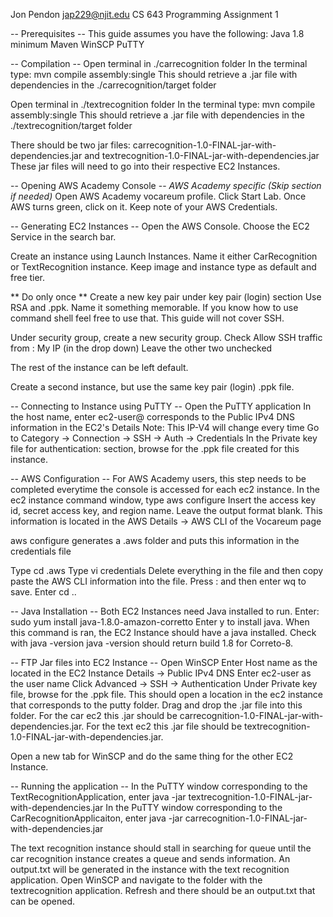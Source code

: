 Jon Pendon
jap229@njit.edu
CS 643 Programming Assignment 1

-- Prerequisites --
This guide assumes you have the following:
Java 1.8 minimum
Maven
WinSCP
PuTTY

-- Compilation --
Open terminal in ./carrecognition folder
In the terminal type: mvn compile assembly:single
This should retrieve a .jar file with dependencies in the ./carrecognition/target folder

Open terminal in ./textrecognition folder
In the terminal type: mvn compile assembly:single
This should retrieve a .jar file with dependencies in the ./textrecognition/target folder

There should be two jar files: carrecognition-1.0-FINAL-jar-with-dependencies.jar and textrecognition-1.0-FINAL-jar-with-dependencies.jar
These jar files will need to go into their respective EC2 Instances.

-- Opening AWS Academy Console --
*AWS Academy specific (Skip section if needed)*
Open AWS Academy vocareum profile.
Click Start Lab.
Once AWS turns green, click on it.
Keep note of your AWS Credentials.


-- Generating EC2 Instances --
Open the AWS Console.
Choose the EC2 Service in the search bar.

Create an instance using Launch Instances.
Name it either CarRecognition or TextRecognition instance.
Keep image and instance type as default and free tier.

** Do only once **
Create a new key pair under key pair (login) section
Use RSA and .ppk. Name it something memorable.
If you know how to use command shell feel free to use that. This guide will not cover SSH.

Under security group, create a new security group.
Check Allow SSH traffic from : My IP (in the drop down)
Leave the other two unchecked

The rest of the instance can be left default.

Create a second instance, but use the same key pair (login) .ppk file.

-- Connecting to Instance using PuTTY --
Open the PuTTY application
In the host name, enter ec2-user@<IP-V4 DNS>
<IP-V4 DNS> corresponds to the Public IPv4 DNS information in the EC2's Details
Note: This IP-V4 will change every time
Go to Category -> Connection -> SSH -> Auth -> Credentials
In the Private key file for authentication: section, browse for the .ppk file created for this instance.

-- AWS Configuration --
For AWS Academy users, this step needs to be completed everytime the console is accessed for each ec2 instance.
In the ec2 instance command window, type aws configure
Insert the access key id, secret access key, and region name. Leave the output format blank.
This information is located in the AWS Details -> AWS CLI of the Vocareum page

aws configure generates a .aws folder and puts this information in the credentials file

Type cd .aws
Type vi credentials
Delete everything in the file and then copy paste the AWS CLI information into the file.
Press : and then enter wq to save.
Enter cd ..

-- Java Installation --
Both EC2 Instances need Java installed to run.
Enter: sudo yum install java-1.8.0-amazon-corretto
Enter y to install java.
When this command is ran, the EC2 Instance should have a java installed. Check with java -version
java -version should return build 1.8 for Correto-8.

-- FTP Jar files into EC2 Instance --
Open WinSCP
Enter Host name as the <IP-V4 DNS> located in the EC2 Instance Details -> Public IPv4 DNS
Enter ec2-user as the user name
Click Advanced -> SSH -> Authentication
Under Private key file, browse for the .ppk file.
This should open a location in the ec2 instance that corresponds to the putty folder.
Drag and drop the .jar file into this folder. For the car ec2 this .jar should be carrecognition-1.0-FINAL-jar-with-dependencies.jar. For the text ec2 this .jar file should be textrecognition-1.0-FINAL-jar-with-dependencies.jar.

Open a new tab for WinSCP and do the same thing for the other EC2 Instance.


-- Running the application --
In the PuTTY window corresponding to the TextRecognitionApplication, enter java -jar textrecognition-1.0-FINAL-jar-with-dependencies.jar
In the PuTTY window corresponding to the CarRecognitionApplicaiton, enter java -jar carrecognition-1.0-FINAL-jar-with-dependencies.jar

The text recognition instance should stall in searching for queue until the car recognition instance creates a queue and sends information.
An output.txt will be generated in the instance with the text recognition application.
Open WinSCP and navigate to the folder with the textrecognition application. Refresh and there should be an output.txt that can be opened.
